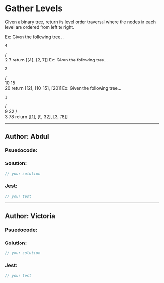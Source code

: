 # Gather Levels

Given a binary tree, return its level order traversal where the nodes in each level are ordered from left to right.

Ex: Given the following tree...

    4
   / \
  2   7
return [[4], [2, 7]]
Ex: Given the following tree...

    2
   / \
  10  15
        \
         20
return [[2], [10, 15], [20]]
Ex: Given the following tree...

    1
   / \
  9   32
 /      \
3        78
return [[1], [9, 32], [3, 78]]

---

## Author: Abdul

### Psuedocode:


### Solution:

```js
// your solution
```

### Jest:

```js
// your test
```

---
## Author: Victoria

### Psuedocode:

### Solution:

```js
// your solution
```

### Jest:

```js
// your test
```